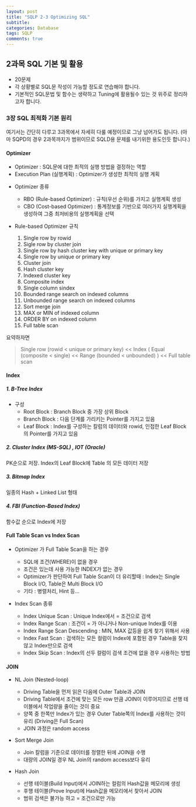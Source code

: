 ```yaml
---
layout: post
title: "SQLP 2-3 Optimizing SQL"
subtitle:  
categories: Database
tags: SQLP
comments: true
---
```


## 2과목 SQL 기본 및 활용

- 20문제
- 각 상황별로 SQL문 작성이 가능할 정도로 연습해야 합니다.
- 기본적인 SQL문법 및 함수는 생략하고 Tuning에 활용될수 있는 것 위주로 정리하고자 합니다.

### 3장 SQL 최적화 기본 원리

여기서는 간단히 다루고 3과목에서 자세히 다룰 예정이므로 그냥 넘어가도 됩니다.
(아마 SQPD의 경우 2과목까지가 범위이므로 SQLD용 문제를 내기위한 용도인듯 합니다.)

#### Optimizer

- Optimizer : SQL문에 대한 최적의 실행 방법을 결정하는 역할
- Execution Plan (실행계획) : Optimizer가 생성한 최적의 실행 계획

* Optimizer 종류
  - RBO (Rule-based Optimizer) : 규칙(우선 순위)를 가지고 실행계획 생성
  - CBO (Cost-based Optimizer) : 통계정보를 기반으로 여러가지 실행계획을 생성하여 그중 최저비용의 실행계획을 선택

* Rule-based Optimizer 규칙
  1. Single row by rowid
  2. Sigle row by cluster join
  3. Single row by hash cluster key with unique or primary key
  4. Single row by unique or primary key
  5. Cluster join
  6. Hash cluster key
  7. Indexed cluster key
  8. Composite index
  9. Single column sindex
  10. Bounded range search on indexed columns
  11. Unbounded range search on indexed columns
  12. Sort merge join
  13. MAX or MIN of indexed column
  14. ORDER BY on indexed column
  15. Full table scan

요약하자면
> Single row (rowid < unique or primary key) << Index ( Equal (composite < single) << Range (bounded < unbounded) ) << Full table scan

#### Index

##### 1. B-Tree Index

* 구성
  - Root Block : Branch Block 중 가장 상위 Block
  - Branch Block : 다음 단계를 가리키는 Pointer를 가지고 있음
  - Leaf Block : Index를 구성하는 칼럼의 데이터와 rowid, 인접한 Leaf Block의 Pointer를 가지고 있음

##### 2. Cluster Index (MS-SQL) , IOT (Oracle)

PK순으로 저장. Index의 Leaf Block에 Table 의 모든 데이터 저장

##### 3. Bitmap Index

일종의 Hash + Linked List 형태

##### 4. FBI (Function-Based Index)

함수값 순으로 Index에 저장

#### Full Table Scan vs Index Scan

* Optimizer 가 Full Table Scan을 하는 경우
  - SQL에 조건(WHERE)이 없을 경우
  - 조건은 있는데 사용 가능한 INDEX가 없는 경우
  - Optimizer가 판단하여 Full Table Scan이 더 유리할때 : Index는 Single Block I/O, Table은 Multi Block I/O
  - 기타 : 병렬처리, Hint 등...

* Index Scan 종류
  - Index Unique Scan : Unique Index에서 = 조건으로 검색
  - Index Range Scan : 조건이 = 가 아니거나 Non-unique Index를 이용
  - Index Range Scan Descending : MIN, MAX 값등을 쉽게 찾기 위해서 사용
  - Index Fast Scan : 검색하는 모든 컬럼이 Index에 포함된 경우 Table을 찾지않고 Index만으로 검색
  - Index Skip Scan : Index의 선두 컬럼이 검색 조건에 없을 경우 사용하는 방법

#### JOIN

* NL Join (Nested-loop)
  - Driving Table을 먼저 읽은 다음에 Outer Table과 JOIN
  - Driving Table에서 조건에 맞는 모든 row 만큼 JOIN이 이루어지므로 선행 테이블에서 작업량을 줄이는 것이 중요
  - 양쪽 중 한쪽만 Index가 있는 경우 Outer Table쪽의 Index를 사용하는 것이 유리 (Driving은 Full Scan)
  - JOIN 과정은 random access

* Sort Merge Join
  - Join 칼럼을 기준으로 데이터를 정렬한 뒤에 JOIN을 수행
  - 대량의 JOIN일 경우 NL Join의 random access보다 유리

* Hash Join
  - 선행 테이블(Build Input)에서 JOIN하는 컬럼의 Hash값을 메모리에 생성
  - 후행 테이블(Prove Input)에 Hash값을 메모리에서 찾아서 JOIN
  - 범위 검색은 불가능 하고 = 조건으로만 가능

